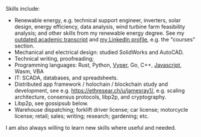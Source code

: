 Skills include:

- Renewable energy, e.g. technical support engineer, inverters, solar design, energy efficiency, data analysis, wind turbine farm feasibility analysis; and other skills from my renewable energy degree. See my [outdated academic transcript](https://www.slideshare.net/slideshow/embed_code/key/JMesqzjt4AcnW) and <a href="https://www.linkedin.com/in/jameschristopherray/">my LinkedIn profile</a>, e.g. the "courses" section.
- Mechanical and electrical design: studied SolidWorks and AutoCAD.
- Technical writing, proofreading;
- Programming languages: Rust, Python, <a href="https://github.com/Drops-of-Diamond/sharding/blob/develop/smc/Sharding_Manager_Contract.v.py">Vyper</a>, Go, C++, <a href="https://gist.github.com/jamesray1/faf1bee351955317189fdf2087c22688">Javascript</a>, Wasm, VBA
- IT: SCADA, databases, and spreadsheets.
- Distributed app framework / holochain / blockchain study and development, see e.g. <a href="https://ethresear.ch/u/jamesray1/">https://ethresear.ch/u/jamesray1/</a>, e.g. scaling architecture, consensus protocols, libp2p, and cryptography.</li><li>Libp2p, see gossipsub below.
- Warehouse dispatching; forklift driver license; car license; motorcycle license; retail; sales; writing; research; gardening; etc.</li></ul>

I am also always willing to learn new skills where useful and needed.
